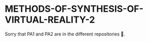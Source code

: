 # METHODS-OF-SYNTHESIS-OF-VIRTUAL-REALITY-2

Sorry that PA1 and PA2 are in the different repositories 🥲.
